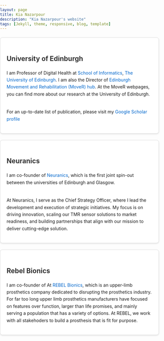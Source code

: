 ```yaml
---
layout: page
title: Kia Nazarpour
description: "Kia Nazarpour's website"
tags: [Jekyll, theme, responsive, blog, template]
---
```


<head>
    <meta charset="UTF-8">
    <meta name="viewport" content="width=device-width, initial-scale=1.0">
    <style>
        body {
            margin: 0;
            padding: 0;
            line-height: 1.6;
        }
        header {
            background-color: #f4f4f4;
            padding: 20px;
            text-align: center;
        }
        section {
            margin: 20px auto;
            padding: 20px;
            max-width: 800px;
            border: 1px solid #ddd;
            border-radius: 8px;
            background-color: #fff;
            box-shadow: 0 2px 4px rgba(0, 0, 0, 0.1);
        }
        h2 {
            color: #333;
        }
        a {
            color: #0066cc;
            text-decoration: none;
        }
        a:hover {
            text-decoration: underline;
        }
    </style>
</head>
<body>

<section>
    <h2>University of Edinburgh</h2>
    <p style="padding-bottom: 20px;"> I am Professor of Digital Health at 
        <a href="https://www.ed.ac.uk/informatics" target="_blank">School of Informatics</a>, 
        <a href="https://www.ed.ac.uk/" target="_blank">The University of Edinburgh</a>. I am also the Director of <a href="https://mover.ed.ac.uk" target="_blank">Edinburgh Movement and Rehabilitation (MoveR) hub</a>. At the MoveR webpages, you can find more about our research at the University of Edinburgh.
    </p>
    <p> For an up-to-date list of publication, please visit my <a href="https://scholar.google.com/citations?hl=en&user=ZEtKYf8AAAAJ&view_op=list_works&sortby=pubdate" target="_blank">Google Scholar profile</a> 
    </p>
</section>

<section>
    <h2>Neuranics</h2>
    <p style="padding-bottom: 20px;"> I am co-founder of <a href="https://neuranics.com" target="_blank">Neuranics</a>, which is the first joint spin-out between the universities of Edinburgh and Glasgow. </p>
    <p> At Neuranics, I serve as the Chief Strategy Officer, where I lead the development and execution of strategic initiatives. My focus is on driving innovation, scaling our TMR sensor solutions to market readiness, and building partnerships that align with our mission to deliver cutting-edge solution.
    </p>
</section>

<section>
    <h2>Rebel Bionics</h2>
    <p> I am co-founder of At <a href="https://rebelbionics.com" target="_blank">REBEL Bionics</a>, which is an upper-limb prosthetics company dedicated to disrupting the prosthetics industry. For far too long upper limb prosthetics manufacturers have focused on features over function, larger than life promises, and mainly serving a population that has a variety of options. At REBEL, we work with all stakehoders to build a prosthesis that is fit for purpose.</p>
</section>

</body>

